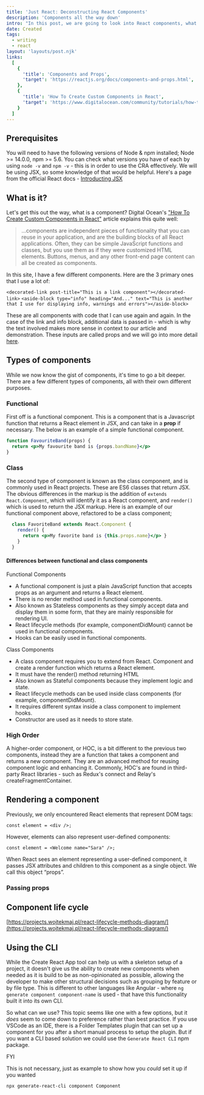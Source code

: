 ```yaml
---
title: 'Just React: Deconstructing React Components'
description: 'Components all the way down'
intro: "In this post, we are going to look into React components, what they are, what types are available and how we can create them. We'll also quickly scale up a project using the CRA, and put together a custom component to see how it all clicks together."
date: Created
tags:
  - writing
  - react
layout: 'layouts/post.njk'
links:
  [
    {
      'title': 'Components and Props',
      'target': 'https://reactjs.org/docs/components-and-props.html',
    },
    {
      'title': 'How To Create Custom Components in React',
      'target': 'https://www.digitalocean.com/community/tutorials/how-to-create-custom-components-in-react'
    }
  ]
---
```


## Prerequisites

You will need to have the following versions of Node & npm installed; Node >= 14.0.0, npm >= 5.6. You can check what versions you have of each by using `node -v` and `npm -v` - this is in order to use the CRA effectively. We will be using JSX, so some knowledge of that would be helpful. Here's a page from the official React docs - [Introducting JSX](https://reactjs.org/docs/introducing-jsx.html)

## What is it?

Let's get this out the way, what is a component? Digital Ocean's ["How To Create Custom Components in React"](https://www.digitalocean.com/community/tutorials/how-to-create-custom-components-in-react) article explains this quite well:

>...components are independent pieces of functionality that you can reuse in your application, and are the building blocks of all React applications. Often, they can be simple JavaScript functions and classes, but you use them as if they were customized HTML elements. Buttons, menus, and any other front-end page content can all be created as components.

In this site, I have a few different components. Here are the 3 primary ones that I use a lot of:

`<decorated-link post-title="This is a link component"></decorated-link>`
`<aside-block type="info" heading="And..." text="This is another that I use for displaying info, warnings and errors"></aside-block>`

These are all components with code that I can use again and again. In the case of the link and info block, additional data is passed in - which is why the text involved makes more sense in context to our article and demonstration. These inputs are called props and we will go into more detail [here](#passing-props).

## Types of components

While we now know the gist of components, it's time to go a bit deeper. There are a few different types of components, all with their own different purposes.

### Functional

First off is a functional component. This is a component that is a Javascript function that returns a React element in JSX, and can take in a **prop** if necessary. The below is an example of a simple functional component.

```jsx
function FavouriteBand(props) {
  return <p>My favourite band is {props.bandName}</p>
}
```

### Class

The second type of component is known as the class component, and is commonly used in React projects. These are ES6 classes that return JSX. The obvious differences in the markup is the addition of `extends React.Component`, which will identify it as a React component, and `render()` which is used to return the JSX markup. Here is an example of our functional component above, refactored to be a class component;

```jsx
  class FavoriteBand extends React.Component {
    render() {
      return <p>My favorite band is {this.props.name}</p> }
    }
  }
```

#### Differences between functional and class components

<div class="grid grid-cols-2 fl-my-l border-2 border-dashed">
  <div class="col-start-1 col-span-1 flex flex-col items-center fl-pb-s border-r-2 border-dashed">
    <span class="fl-p-s font-semibold border-b-2 border-dashed block w-full text-center bg-grey/[0.25]">Functional Components</span>
    <ul class="fl-px-s fl-pt-s flex !gap-y-[10px] items-stretch flex-col !list-none">
      <li>A functional component is just a plain JavaScript function that accepts props as an argument and returns a React element.</li>
      <li>There is no render method used in functional components.</li>
      <li>Also known as Stateless components as they simply accept data and display them in some form, that they are mainly responsible for rendering UI.</li>
      <li>React lifecycle methods (for example, componentDidMount) cannot be used in functional components.</li>
      <li>Hooks can be easily used in functional components.</li>
    </ul>
  </div>
  <div class="col-start-2 col-span-1 flex flex-col items-center fl-pb-s">
    <span class="fl-p-s font-semibold border-b-2 border-dashed block w-full text-center bg-grey/[0.25]">Class Components</span>
    <ul class="fl-px-s fl-pt-s flex !gap-y-[10px] items-stretch flex-col !list-none">
      <li>A class component requires you to extend from React. Component and create a render function which returns a React element.</li>
      <li>It must have the render() method returning HTML</li>
      <li>Also known as Stateful components because they implement logic and state.</li>
      <li>React lifecycle methods can be used inside class components (for example, componentDidMount).</li>
      <li>It requires different syntax inside a class component to implement hooks.</li>
      <li>Constructor are used as it needs to store state.</li>
    </ul>
  </div>
</div>

### High Order

A higher-order component, or HOC, is a bit different to the previous two components, instead they are a function that takes a component and returns a new component. They are an advanced method for reusing component logic and enhancing it. Commonly, HOC's are found in third-party React libraries - such as Redux's connect and Relay's createFragmentContainer.

<!-- ```jsx[FavoriteBandHOC.js]
  const enhancedFavoriteBand = FavoriteBand => {
    class favoriteBandHOC extends React.Component {
      getBandName() {
        console.log('The returned value is ' + this.props.bandName)
      }
      render() {
        return <FavoriteBand bandName="Deftones"/>
      }
    }
    return favoriteBandHOC
  }
``` -->

## Rendering a component

Previously, we only encountered React elements that represent DOM tags:

`const element = <div />;`

However, elements can also represent user-defined components:

`const element = <Welcome name="Sara" />;`

When React sees an element representing a user-defined component, it passes JSX attributes and children to this component as a single object. We call this object “props”.

### Passing props

## Component life cycle

[https://projects.wojtekmaj.pl/react-lifecycle-methods-diagram/](https://projects.wojtekmaj.pl/react-lifecycle-methods-diagram/)

<diagram></diagram>

## Using the CLI

While the Create React App tool can help us with a skeleton setup of a project, it doesn't give us the ability to create new components when needed as it is build to be as non-opinionated as possible, allowing the developer to make other structural decisions such as grouping by feature or by file type. This is different to other languages like Angular - where `ng generate component component-name` is used - that have this functionality built it into its own CLI.

So what can we use? This topic seems like one with a few options, but it _does_ seem to come down to preference rather than best practice. If you use VSCode as an IDE, there is a Folder Templates plugin that can set up a component for you after a short manual process to setup the plugin. But if you want a CLI based solution we could use the `Generate React CLI` npm package.

<div class="fyi-block fyi-block--warning">
  <span class="heading">FYI</span>
  <p>This is not necessary, just as example to show how you <i>could</i> set it up if you wanted</p>
</div>

`npx generate-react-cli component Component`
